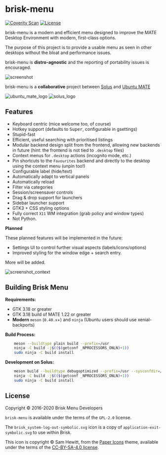 brisk-menu
==========

[![Coverity Scan](https://img.shields.io/coverity/scan/11139.svg)](https://scan.coverity.com/projects/solus-project-brisk-menu) [![License](https://img.shields.io/badge/License-GPL%202.0-blue.svg)](https://opensource.org/licenses/GPL-2.0)

brisk-menu is a modern and efficient menu designed to improve the MATE Desktop Environment with modern, first-class options.

The purpose of this project is to provide a usable menu as seen in other desktops without the bloat and performance issues.

brisk-menu is **distro-agnostic** and the reporting of portability issues is encouraged.

![screenshot](https://raw.githubusercontent.com/getsolus/brisk-menu/master/.github/main.png)

brisk-menu is a **collaborative** project between [Solus](https://getsol.us/) and [Ubuntu MATE](https://ubuntu-mate.org/)

![ubuntu_mate_logo](https://ubuntu-mate.org/images/get-involved/logo-guidelines/Main_Logo.png) ![solus_logo](https://build.getsol.us/logo.png)

Features
--------

 - Keyboard centric (mice welcome too, of course)
 - Hotkey support (defaults to <kbd>Super</kbd>, configurable in gsettings)
 - Stupid-fast
 - Efficient, useful searching with prioritised listings
 - Modular backend design split from the frontend, allowing new backends in future
   (hint: the frontend is not tied to `.desktop` files)
 - Context menus for `.desktop` actions (incognito mode, etc.)
 - Pin shortcuts to the `Favourites` backend and directly to the desktop using the context menu (unpin too!)
 - Configurable label (hide/text)
 - Automatically adapt to vertical panels
 - Automatically reload
 - Filter via categories
 - Session/screensaver controls
 - Drag & drop support for launchers
 - Sidebar launcher support
 - GTK3 + CSS styling options
 - Fully correct `X11` WM integration (grab policy and window types)
 - Not Python.

**Planned**

These planned features will be implemented in the future:

 - Settings UI to control further visual aspects (labels/icons/options)
 - Improved styling for the window edge + search entry.

More will be added.

![screenshot_context](https://raw.githubusercontent.com/getsolus/brisk-menu/master/.github/context.png)

Building Brisk Menu
-------------------
**Requirements:**

 * GTK 3.18 or greater
 * GTK 3.18 build of MATE 1.22 or greater
 * **Modern** `meson` (`0.40.x`+) and `ninja` (Ubuntu users should use xenial-backports)

**Build Process:**

```bash
    meson --buildtype plain build --prefix=/usr
    ninja -C build -j$(($(getconf _NPROCESSORS_ONLN)+1))
    sudo ninja -C build install
````

**Development on Solus:**

```bash
    meson build --buildtype debugoptimized --prefix=/usr --sysconfdir=/etc --libdir=/usr/lib64 --libexecdir=/usr/lib64/brisk-menu
    ninja -C build -j$(($(getconf _NPROCESSORS_ONLN)+1))
    sudo ninja -C build install
```

License
--------

Copyright © 2016-2020 Brisk Menu Developers

`brisk-menu` is available under the terms of the `GPL-2.0` license.

The `brisk_system-log-out-symbolic.svg` icon is a copy of `application-exit-symbolic.svg`
to use within Brisk.

This icon is copyright © Sam Hewitt, from the [Paper Icons](https://github.com/snwh/paper-icon-theme) theme, available
under the terms of the [CC-BY-SA-4.0 license](https://creativecommons.org/licenses/by-sa/4.0/).
